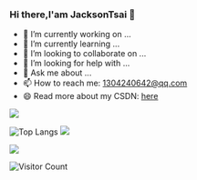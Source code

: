 ### Hi there,I'am JacksonTsai 👋

- 🔭 I’m currently working on ...
- 🌱 I’m currently learning ...
- 👯 I’m looking to collaborate on ...
- 🤔 I’m looking for help with ...
- 💬 Ask me about ...
- 📫 How to reach me: [1304240642@qq.com](1304240642@qq.com)
- 😄 Read more about my CSDN: [here](https://blog.csdn.net/m0_46983722?spm=1000.2115.3001.5343)

![](https://img.shields.io/badge/logo-javascript-blue?logo=javascript) 

![Top Langs](https://github-readme-stats.vercel.app/api/top-langs/?username=JieHaoCai&layout=compact&theme=tokyonight)   ![](https://github-readme-stats.vercel.app/api?username=JieHaoCai&show_icons=true&theme=transparent)


![](https://github-readme-activity-graph.cyclic.app/graph?username=你的Github用户名&theme=dracula)







![Visitor Count](https://profile-counter.glitch.me/JieHaoCai/count.svg)





<!--
**JieHaoCai/JieHaoCai** is a ✨ _special_ ✨ repository because its `README.md` (this file) appears on your GitHub profile.

Here are some ideas to get you started:

- 🔭 I’m currently working on ...
- 🌱 I’m currently learning ...
- 👯 I’m looking to collaborate on ...
- 🤔 I’m looking for help with ...
- 💬 Ask me about ...
- 📫 How to reach me: ...
- 😄 Pronouns: ...
- ⚡ Fun fact: ...
-->
